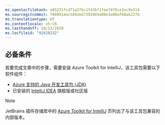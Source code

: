 ```yaml
---
ms.openlocfilehash: e85231fcd71a2fbc1f43bf1fee74f8ce3ac9e314
ms.sourcegitcommit: f460914ac5843eb7392869a08e3a80af68ab227b
ms.translationtype: HT
ms.contentlocale: zh-CN
ms.lasthandoff: 10/13/2020
ms.locfileid: "92010232"
---
```

## <a name="prerequisites"></a>必备条件

若要完成文章中的步骤，需要安装 Azure Toolkit for IntelliJ，该工具包需要以下软件组件：

* [Azure 支持的 Java 开发工具包 (JDK)](../../fundamentals/java-jdk-long-term-support.md)
* 已安装的 [IntelliJ IDEA](https://www.jetbrains.com/idea/download/) 旗舰版或社区版

> [!NOTE]
> JetBrains 插件存储库中的 [Azure Toolkit for IntelliJ](https://plugins.jetbrains.com/plugin/8053) 页列出了与该工具包兼容的内部版本。

<!--
> [!IMPORTANT]
> 
> If you are using the Azure Toolkit for IntelliJ on Windows, the toolkit requires installing the Azure SDK 2.9.6 or later in order to use the Azure emulator. You have two options for installing the Azure SDK:
> 
> * You can download and install the Azure SDK by using the [Web Platform Installer (WebPI)](https://go.microsoft.com/fwlink/?LinkID=252838).
> * If you do not have the Azure SDK installed when you create your first Azure deployment project, you will be prompted to automatically download install the requisite version of the Azure SDK.
> 
> Note that the Azure SDK is only required on Windows.
> 
-->
